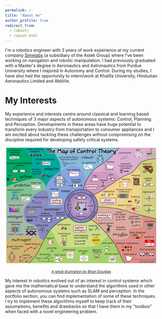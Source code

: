 ```yaml
---
permalink: /
title: "About me"
author_profile: true
redirect_from: 
  - /about/
  - /about.html
---
```


I'm a robotics engineer with 3 years of work experience at my current company [Simelabs](https://www.simelabs.com/services/robotics/) (a subsidiary of the Astek Group) where I've been working on navigation and robotic manipulation. I had previously graduated with a Master's degree in Aeronautics and Astronautics from Purdue University where I majored in Autonomy and Control. During my studies, I have also had the opportunity to intern/work at Khalifa University, Hindustan Aeronautics Limited and AbbVie. 

My Interests
======

My experience and interests centre around classical and learning based techniques of 3 major aspects of autonomous systems: Control, Planning and Perception. Developments in these areas have huge potential to transform every industry from transportation to consumer appliances and I am excited about tackling these challenges without compromising on the discipline required for developing safety critical systems. 

<!-- However, I wish to do so with the discipline, as advanced robotics application will often involve involve/interact human beings/life and hope to gain more expertise in this regards from experts/experienced engineers/practitioners who have experience in deploying safety critical systems -->

![Map of Control Theory by Brian Douglas](/images/Control_Map.png) 
<p style="text-align: center; font-size: smaller;"><a href="https://engineeringmedia.com/map-of-control">A great illustration by Brian Douglas</a></p>

My interest in robotics evolved out of an interest in control systems which gave me the mathematical base to understand the algorithms used in other aspects of autonomous systems such as SLAM and perception. In the portfolio section, you can find implementation of some of these techniques. I try to implement these algorithms myself to keep track of their assumptions, benefits and drawbacks so that I have them in my "toolbox" when faced with a novel engineering problem.


<!-- Despite the fact that some of the advanced control algorithms/results shown in the above graphic (made by the excellent Brian Douglas) only have niche areas of application, my aim is to have an understanding of the / I aim to be aware of the assumptions, benefits and drawbacks of all of these approaches so that I have them in my "toolbox" when faced with a novel engineering problem

Like many other Jekyll-based GitHub Pages templates, Academic Pages makes you separate the website's content from its form. The content & metadata of your website are in structured markdown files, while various other files constitute the theme, specifying how to transform that content & metadata into HTML pages. You keep these various markdown (.md), YAML (.yml), HTML, and CSS files in a public GitHub repository. Each time you commit and push an update to the repository, the [GitHub pages](https://pages.github.com/) service creates static HTML pages based on these files, which are hosted on GitHub's servers free of charge. -->


